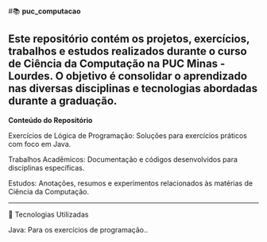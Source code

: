 #📚 **puc_computacao**

Este repositório contém os projetos, exercícios, trabalhos e estudos realizados durante o curso de Ciência da Computação na PUC Minas - Lourdes. O objetivo é consolidar o aprendizado nas diversas disciplinas e tecnologias abordadas durante a graduação.
---

**Conteúdo do Repositório**

Exercícios de Lógica de Programação: Soluções para exercícios práticos com foco em Java.

Trabalhos Acadêmicos: Documentação e códigos desenvolvidos para disciplinas específicas.

Estudos: Anotações, resumos e experimentos relacionados às matérias de Ciência da Computação.

---

🚀 Tecnologias Utilizadas

Java: Para os exercícios de programação..
